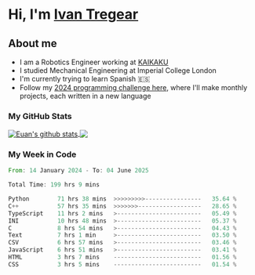 # Hi, I'm [Ivan Tregear](https://www.linkedin.com/in/ivantregear/)

## About me

* I am a Robotics Engineer working at [KAIKAKU](https://github.com/KAIKAKU-AI)
* I studied Mechanical Engineering at Imperial College London
* I'm currently trying to learn Spanish :es:
* Follow my [2024 programming challenge here](https://github.com/ITregear?tab=repositories), where I'll make monthly projects, each written in a new language


### My GitHub Stats

<a href="#my-github-stats">
  <img align="center" src="https://github-readme-stats.vercel.app/api?username=itregear&count_private=true&show_icons=true&include_all_commits=true&theme=material-palenight" alt="Euan's github stats" />
</a>

<a href="#my-github-stats">
  <img align="center" src="https://github-readme-stats.vercel.app/api/top-langs/?username=itregear&layout=compact&theme=material-palenight" />
</a>

### My Week in Code
<!--START_SECTION:waka-->

```rust
From: 14 January 2024 - To: 04 June 2025

Total Time: 199 hrs 9 mins

Python        71 hrs 38 mins  >>>>>>>>>----------------   35.64 %
C++           57 hrs 35 mins  >>>>>>>------------------   28.65 %
TypeScript    11 hrs 2 mins   >------------------------   05.49 %
INI           10 hrs 48 mins  >------------------------   05.37 %
C             8 hrs 54 mins   >------------------------   04.43 %
Text          7 hrs 1 min     >------------------------   03.50 %
CSV           6 hrs 57 mins   >------------------------   03.46 %
JavaScript    6 hrs 51 mins   >------------------------   03.41 %
HTML          3 hrs 7 mins    -------------------------   01.56 %
CSS           3 hrs 5 mins    -------------------------   01.54 %
```

<!--END_SECTION:waka-->
